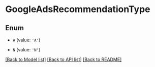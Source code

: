 # GoogleAdsRecommendationType


## Enum

* `A` (value: `'A'`)

* `N` (value: `'N'`)

[[Back to Model list]](../README.md#documentation-for-models) [[Back to API list]](../README.md#documentation-for-api-endpoints) [[Back to README]](../README.md)


